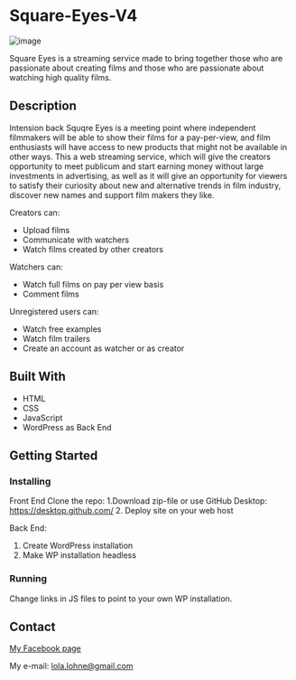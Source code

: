 # Square-Eyes-V4

![image](https://user-images.githubusercontent.com/6870389/194706366-49fa9c3e-7402-4b0c-8867-d79b4b5ae45e.png)


Square Eyes is a streaming service made to bring together those who are passionate about creating films and those who are passionate about watching high quality films.

## Description

Intension back Squqre Eyes is a meeting point where independent filmmakers will be able to show their films for a pay-per-view, and film enthusiasts will have access to new products that might not be available in other ways. This a web streaming service, which will give the creators opportunity to meet publicum and start earning money without large investments in advertising, as well as it will give an opportunity for viewers to satisfy their curiosity about new and alternative trends in film industry, discover new names and support film makers they like.

Creators can:

- Upload films
- Communicate with watchers
- Watch films created by other creators

Watchers can:
- Watch full films on pay per view basis
- Comment films

Unregistered users can:

- Watch free examples
- Watch film trailers
- Create an account as watcher or as creator


## Built With
- HTML
- CSS
- JavaScript
- WordPress as Back End

## Getting Started

### Installing

Front End
Clone the repo:
1.Download zip-file or use GitHub Desktop: https://desktop.github.com/
2. Deploy site on your web host

Back End:
1. Create WordPress installation 
2. Make WP installation headless
 


### Running

Change links in JS files to point to your own WP installation. 

## Contact

[My Facebook page](https://www.facebook.com/lola.lohne)

My e-mail: lola.lohne@gmail.com


